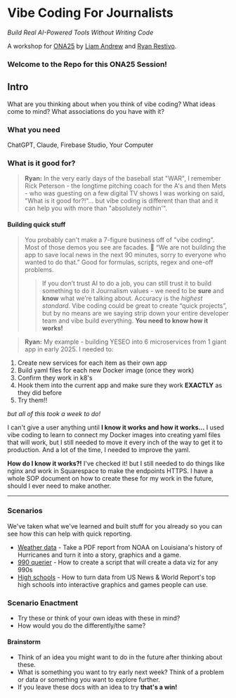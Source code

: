 # Vibe Coding For Journalists
*Build Real AI-Powered Tools Without Writing Code*

A workshop for [ONA25](https://ona25.journalists.org/) by [Liam Andrew](https://www.github.com/mailbackwards/) and [Ryan Restivo](https://www.github.com/ryanrestivo/).

### Welcome to the Repo for this ONA25 Session!

## Intro
What are you thinking about when you think of vibe coding? What ideas come to mind? What associations do you have with it?

### What you need
ChatGPT, Claude, Firebase Studio, Your Computer

### What is it good for?
> **Ryan:** In the very early days of the baseball stat "WAR", I remember Rick Peterson - the longtime pitching coach for the A's and then Mets - who was guesting on a few digital TV shows I was working on said, "What is it good for?!"... but vibe coding is different than that and it can help you with more than "absolutely nothin'".

#### Building quick stuff
>You probably can't make a 7-figure business off of "vibe coding". Most of those demos you see are facades. 
>🤣 “We are not building the app to save local news in the next 90 minutes, sorry to everyone who wanted to do that.”
>Good for formulas, scripts, regex and one-off problems.
>> If you don’t trust AI to do a job, you can still trust it to build something to do it
> Journalism values - we need to be **sure** and **know** what we’re talking about.
Accuracy is the _highest standard_. Vibe coding could be great to create “quick projects”, but by no means are we saying strip down your entire developer team and vibe build everything. **You need to know how it works!**

> **Ryan:** My example - building YESEO into 6 microservices from 1 giant app in early 2025. I needed to:
1. Create new services for each item as their own app
2. Build yaml files for each new Docker image (once they work)
3. Confirm they work in k8's
4. Hook them into the current app and make sure they work **EXACTLY** as they did before
5. Try them!!

*but all of this took a week to do!*

I can't give a user anything until **I know it works and how it works…** I used vibe coding to learn to connect my Docker images into creating yaml files that will work, but I still needed to move it every inch of the way to get it to production. And a lot of the time, I needed to improve the yaml.

**How do I know it works?!** I've checked it! but I still needed to do things like nginx and work in Squarespace to make the endpoints HTTPS. I have a whole SOP document on how to create these for my work in the future, should I ever need to make another.

_______
### Scenarios
We've taken what we've learned and built stuff for you already so you can see how this can help with quick reporting. 

- [Weather data](weather_data) - Take a PDF report from NOAA on Louisiana's history of Hurricanes and turn it into a story, graphics and a game.
- [990 querier](990_querier) - How to create a script that will create a data viz for any 990s
- [High schools](high_schools) - How to turn data from US News & World Report's top high schools into interactive graphics and games people can use.

### Scenario Enactment
- Try these or think of your own ideas with these in mind?
- How would you do the differently/the same?

#### Brainstorm
- Think of an idea you might want to do in the future after thinking about these.
- What is something you want to try early next week? Think of a problem or data or something you want to explore further.
- If you leave these docs with an idea to try **that's a win!**

